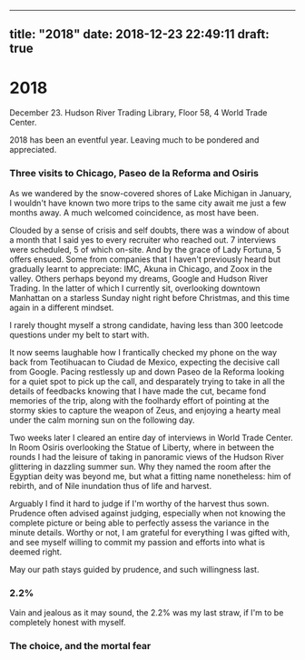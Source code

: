 
---
title: "2018"
date: 2018-12-23 22:49:11
draft: true
---

# 2018

December 23. Hudson River Trading Library, Floor 58, 4 World Trade Center.


2018 has been an eventful year. Leaving much to be pondered and appreciated.

### Three visits to Chicago, Paseo de la Reforma and Osiris

As we wandered by the snow-covered shores of Lake Michigan in January, I wouldn't have known two more trips to the same city await me just a few months away.
A much welcomed coincidence, as most have been.

Clouded by a sense of crisis and self doubts, there was a window of about a month that I said yes to every recruiter who reached out.
7 interviews were scheduled, 5 of which on-site.
And by the grace of Lady Fortuna, 5 offers ensued.
Some from companies that I haven't previously heard but gradually learnt to appreciate: IMC, Akuna in Chicago, and Zoox in the valley.
Others perhaps beyond my dreams, Google and Hudson River Trading.
In the latter of which I currently sit, overlooking downtown Manhattan on a starless Sunday night right before Christmas, and this time again in a different mindset.

I rarely thought myself a strong candidate, having less than 300 leetcode questions under my belt to start with.

It now seems laughable how I frantically checked my phone on the way back from Teotihuacan to Ciudad de Mexico, expecting the decisive call from Google.
Pacing restlessly up and down Paseo de la Reforma looking for a quiet spot to pick up the call, and desparately trying to take in all the details of feedbacks knowing that I have made the cut, became fond memories of the trip, along with the foolhardy effort of pointing at the stormy skies to capture the weapon of Zeus, and enjoying a hearty meal under the calm morning sun on the following day.

Two weeks later I cleared an entire day of interviews in World Trade Center.
In Room Osiris overlooking the Statue of Liberty, where in between the rounds I had the leisure of taking in panoramic views of the Hudson River glittering in dazzling summer sun.
Why they named the room after the Egyptian deity was beyond me, but what a fitting name nonetheless: him of rebirth, and of Nile inundation thus of life and harvest.

Arguably I find	it hard to judge if I'm worthy of the harvest thus sown.
Prudence often advised against judging, especially when not knowing the complete picture or being able to perfectly assess the variance in the minute details.
Worthy or not, I am grateful for everything I was gifted with, and see myself willing to commit my passion and efforts into what is deemed right.

May our path stays guided by prudence, and such willingness last.

### 2.2%

Vain and jealous as it may sound, the 2.2% was my last straw, if I'm to be completely honest with myself.

### The choice, and the mortal fear

